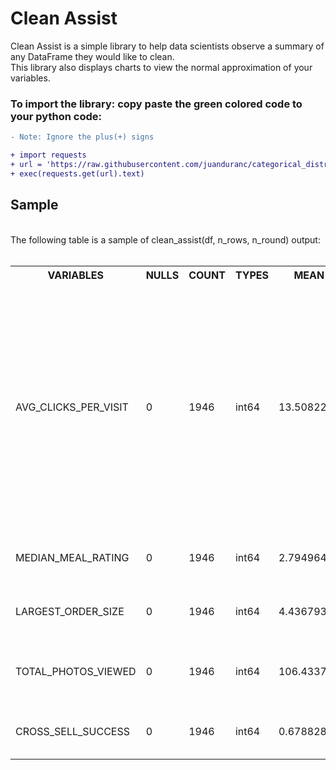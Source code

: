 # Clean Assist

Clean Assist is a simple library to help data scientists observe a summary of any DataFrame they would like to clean.<br>
This library also displays charts to view the normal approximation of your variables.

### To import the library: copy paste the green colored code to your python code:
```diff
- Note: Ignore the plus(+) signs
```
```diff
+ import requests
+ url = 'https://raw.githubusercontent.com/juanduranc/categorical_distribution_juan/master/info'
+ exec(requests.get(url).text)
```



<!DOCTYPE html>
<html>
<body>

<h2>Sample</h2><br>
The following table is a sample of clean_assist(df, n_rows, n_round) output:<br><br>

<table>
     <tr>
      <th>VARIABLES</th>
      <th>NULLS</th>
      <th>COUNT</th>
      <th>TYPES</th>
      <th>MEAN</th>
      <th>MEDIAN</th>
      <th>UNIQUES</th>
      <th>SAMPLE</th>
      <th>Outliers</th>
      <th>pval(Norm)</th>
    </tr>
    <tr>
      <td>AVG_CLICKS_PER_VISIT</td>
      <td>0</td>
      <td>1946</td>
      <td>int64</td>
      <td>13.508222</td>
      <td>13.0</td>
      <td>15</td>
      <td><font size="6">[11, 13, 12, 13, 13, 17, 10, 13, 12, 12]</font></td>
      <td>[6,0]</td>
      <td>0.03</td>
    </tr>
    <tr>
      <td>MEDIAN_MEAL_RATING</td>
      <td>0</td>
      <td>1946</td>
      <td>int64</td>
      <td>2.794964</td>
      <td>3.0</td>
      <td>5</td>
      <td>[3, 3, 3, 3, 3, 2, 4, 3, 3, 3]</td>
      <td>[0,13]</td>
      <td>3e-06</td>
    </tr>
    <tr>
      <td>LARGEST_ORDER_SIZE</td>
      <td>0</td>
      <td>1946</td>
      <td>int64</td>
      <td>4.436793</td>
      <td>4.0</td>
      <td>12</td>
      <td>[6, 4, 3, 3, 3, 3, 6, 5, 4, 7]</td>
      <td>[0,33]</td>
      <td>3e-25</td>
    </tr>
    <tr>
      <td>TOTAL_PHOTOS_VIEWED</td>
      <td>0</td>
      <td>1946</td>
      <td>int64</td>
      <td>106.433710</td>
      <td>0.0</td>
      <td>371</td>
      <td>[0, 90, 0, 0, 253, 0, 705, 0, 0, 0]</td>
      <td>[0,120]</td>
      <td>5e-90</td>
    </tr>
      <td>CROSS_SELL_SUCCESS</td>
      <td>0</td>
      <td>1946</td>
      <td>int64</td>
      <td>0.678828</td>
      <td>1.0</td>
      <td>2</td>
      <td>[1, 1, 1, 0, 1, 1, 0, 1, 1, 1]</td>
      <td></td>
      <td>1e-159</td>
</table>

</body>
</html>
